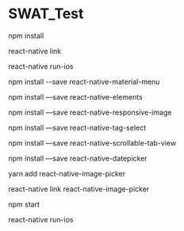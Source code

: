 # SWAT_Test
npm install

react-native link

react-native run-ios

npm install --save react-native-material-menu

npm install —save react-native-elements

npm install —save react-native-responsive-image

npm install —save react-native-tag-select

npm install —save react-native-scrollable-tab-view

npm install —save react-native-datepicker

yarn add react-native-image-picker

react-native link react-native-image-picker

npm start

react-native run-ios
